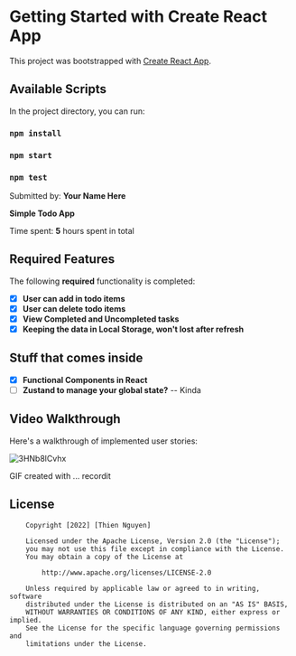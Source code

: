 # Getting Started with Create React App

This project was bootstrapped with [Create React App](https://github.com/facebook/create-react-app).

## Available Scripts

In the project directory, you can run:

### `npm install`
### `npm start`
### `npm test`

Submitted by: **Your Name Here**

**Simple Todo App** 

Time spent: **5** hours spent in total

## Required Features

The following **required** functionality is completed:

- [x] **User can add in todo items**
- [x] **User can delete todo items**
- [x] **View Completed and Uncompleted tasks**
- [x] **Keeping the data in Local Storage, won't lost after refresh**

## Stuff that comes inside

- [x] **Functional Components in React**
- [ ] **Zustand to manage your global state?** -- Kinda

## Video Walkthrough

Here's a walkthrough of implemented user stories:

![3HNb8lCvhx](https://user-images.githubusercontent.com/94078395/200148241-8b0ab1b1-0e32-4feb-9062-83fcc2e647c2.gif)

GIF created with ... recordit

## License

```
    Copyright [2022] [Thien Nguyen]

    Licensed under the Apache License, Version 2.0 (the "License");
    you may not use this file except in compliance with the License.
    You may obtain a copy of the License at

        http://www.apache.org/licenses/LICENSE-2.0

    Unless required by applicable law or agreed to in writing, software
    distributed under the License is distributed on an "AS IS" BASIS,
    WITHOUT WARRANTIES OR CONDITIONS OF ANY KIND, either express or implied.
    See the License for the specific language governing permissions and
    limitations under the License.
```
